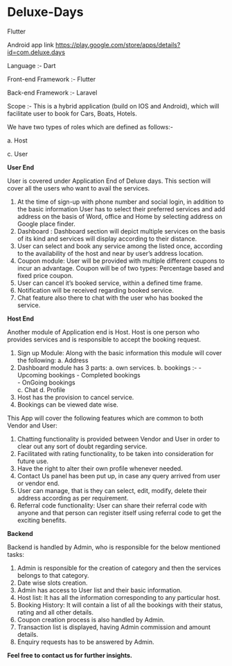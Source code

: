 # Deluxe-Days
Flutter

Android app link https://play.google.com/store/apps/details?id=com.deluxe.days

Language :- Dart

Front-end Framework :- Flutter

Back-end Framework :- Laravel

Scope :- This is a hybrid application (build on IOS and Android), which will facilitate user to book for Cars, Boats, Hotels.

We have two types of roles which are defined as follows:-

  a. Host
  
  c. User
  
**User End**

User is covered under Application End of Deluxe days. This section will cover all the users who want to avail the services.
1. At the time of sign-up with phone number and social login, in addition to the basic information User has to select their preferred services and add address on the basis of Word, office and Home by selecting address on Google place finder.
2. Dashboard : Dashboard section will depict multiple services on the basis of its kind and services will display according to their distance.
3. User can select and book any service among the listed once, according to the availability of the host and near by user’s address location. 
4. Coupon module: User will be provided with multiple different coupons to incur an advantage. Coupon will be of two types: Percentage based and fixed price coupon.
5. User can cancel it’s booked service, within a defined time frame.
6. Notification will be received regarding booked service.
7. Chat feature also there to chat with the user who has booked the service.

**Host End**

Another module of Application end is Host. Host is one person who provides services and is responsible to accept the booking request.
1. Sign up Module: Along with the basic information this module will cover the following:
    a. Address
2. Dashboard module has 3 parts:
    a. own services.
    b. bookings :-
                      - Upcoming bookings
                      - Completed bookings           
                      - OnGoing bookings   
    c. Chat
    d. Profile
3. Host has the provision to cancel service.
4. Bookings can be viewed date wise.

This App will cover the following features which are common to both Vendor and User:

1. Chatting functionality is provided between Vendor and User in order to clear out any sort of doubt regarding service.
2. Facilitated with rating functionality, to be taken into consideration for future use.
3. Have the right to alter their own profile whenever needed. 
4. Contact Us panel has been put up, in case any query arrived from user or vendor end.
5. User can manage, that is they can select, edit, modify, delete their address according as per requirement.
6. Referral code functionality: User can share their referral code with anyone and that person can register itself using referral code to get the exciting benefits.

**Backend**

Backend is handled by Admin, who is responsible for the below mentioned tasks:
1. Admin is responsible for the creation of category and then the services belongs to that category.
2. Date wise slots creation.
3. Admin has access to User list and their basic information.
4. Host list: It has all the information corresponding to any particular host.
5. Booking History: It will contain a list of all the bookings with their status, rating and all other details.
6. Coupon creation process is also handled by Admin.
7. Transaction list is displayed, having Admin commission and amount details.
8. Enquiry requests has to be answered by Admin.



**Feel free to contact us for further insights.**


